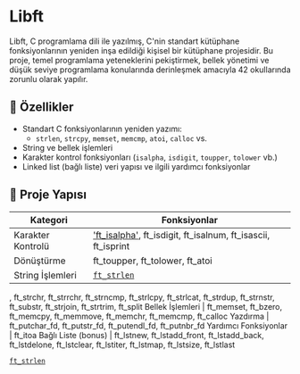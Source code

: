 # Libft

Libft, C programlama dili ile yazılmış, C'nin standart kütüphane fonksiyonlarının yeniden inşa edildiği kişisel bir kütüphane projesidir. Bu proje, temel programlama yeteneklerini pekiştirmek, bellek yönetimi ve düşük seviye programlama konularında derinleşmek amacıyla 42 okullarında zorunlu olarak yapılır.

## 🚀 Özellikler

- Standart C fonksiyonlarının yeniden yazımı:
  - `strlen`, `strcpy`, `memset`, `memcmp`, `atoi`, `calloc` vs.
- String ve bellek işlemleri
- Karakter kontrol fonksiyonları (`isalpha`, `isdigit`, `toupper`, `tolower` vb.)
- Linked list (bağlı liste) veri yapısı ve ilgili yardımcı fonksiyonlar

## 📁 Proje Yapısı

Kategori | Fonksiyonlar
---------|--------------
Karakter Kontrolü | ['ft_isalpha'](https://github.com/rumeysaispay/Libft/blob/main/ft_isalpha.c), ft_isdigit, ft_isalnum, ft_isascii, ft_isprint
Dönüştürme        | ft_toupper, ft_tolower, ft_atoi
String İşlemleri | [`ft_strlen`](https://github.com/rumeysaispay/Libft/blob/main/ft_strlen.c)
, ft_strchr, ft_strrchr, ft_strncmp, ft_strlcpy, ft_strlcat, ft_strdup, ft_strnstr, ft_substr, ft_strjoin, ft_strtrim, ft_split
Bellek İşlemleri | ft_memset, ft_bzero, ft_memcpy, ft_memmove, ft_memchr, ft_memcmp, ft_calloc
Yazdırma | ft_putchar_fd, ft_putstr_fd, ft_putendl_fd, ft_putnbr_fd
Yardımcı Fonksiyonlar | ft_itoa
Bağlı Liste (bonus) | ft_lstnew, ft_lstadd_front, ft_lstadd_back, ft_lstdelone, ft_lstclear, ft_lstiter, ft_lstmap, ft_lstsize, ft_lstlast



[`ft_strlen`](https://github.com/rumeysaispay/Libft/blob/main/ft_strlen.c)
